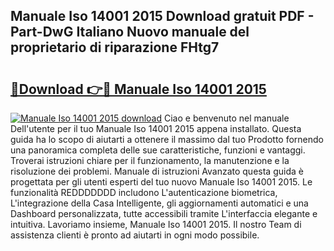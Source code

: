 ## Manuale Iso 14001 2015 Download gratuit PDF - Part-DwG Italiano Nuovo manuale del proprietario di riparazione FHtg7

# <h2><a href="http://dfgrd19.blite.top/?on=Manuale+Iso+14001+2015">🔗Download 👉🔴 Manuale Iso 14001 2015</a></h2>

[![Manuale Iso 14001 2015 download](https://i.imgur.com/lujVjoI.png)](http://dfgrd19.blite.top/?on=Manuale+Iso+14001+2015)
Ciao e benvenuto nel manuale Dell'utente per il tuo Manuale Iso 14001 2015 appena installato. Questa guida ha lo scopo di aiutarti a ottenere il massimo dal tuo Prodotto fornendo una panoramica completa delle sue caratteristiche, funzioni e vantaggi. Troverai istruzioni chiare per il funzionamento, la manutenzione e la risoluzione dei problemi. Manuale di istruzioni Avanzato questa guida è progettata per gli utenti esperti del tuo nuovo Manuale Iso 14001 2015. Le funzionalità REDDDDDDD includono L'autenticazione biometrica, L'integrazione della Casa Intelligente, gli aggiornamenti automatici e una Dashboard personalizzata, tutte accessibili tramite L'interfaccia elegante e intuitiva. Lavoriamo insieme, Manuale Iso 14001 2015. Il nostro Team di assistenza clienti è pronto ad aiutarti in ogni modo possibile.
